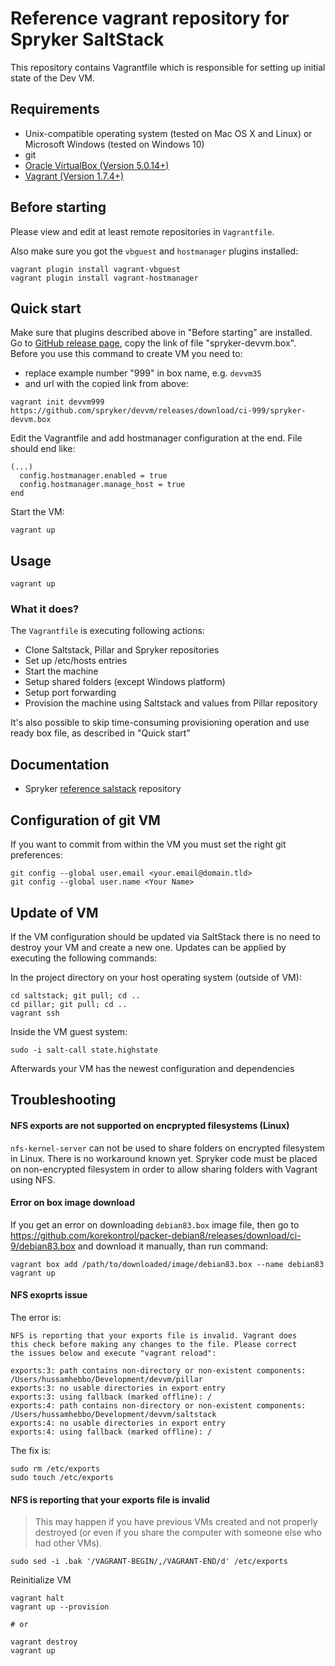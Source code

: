 # Reference vagrant repository for Spryker SaltStack

This repository contains Vagrantfile which is responsible for setting up
initial state of the Dev VM.

## Requirements
 * Unix-compatible operating system (tested on Mac OS X and Linux) or Microsoft Windows (tested on Windows 10)
 * git
 * [Oracle VirtualBox (Version 5.0.14+)](https://www.virtualbox.org/wiki/Downloads)
 * [Vagrant (Version 1.7.4+)](https://www.vagrantup.com/downloads.html)

## Before starting
Please view and edit at least remote repositories in `Vagrantfile`.

Also make sure you got the `vbguest` and `hostmanager` plugins installed:
```
vagrant plugin install vagrant-vbguest
vagrant plugin install vagrant-hostmanager
```

## Quick start
Make sure that plugins described above in "Before starting" are installed.
Go to [GitHub release page](https://github.com/spryker/devvm/releases/latest), copy the link of file "spryker-devvm.box".
Before you use this command to create VM you need to:
* replace example number "999" in box name, e.g. `devvm35` 
* and url with the copied link from above:
```
vagrant init devvm999 https://github.com/spryker/devvm/releases/download/ci-999/spryker-devvm.box
```

Edit the Vagrantfile and add hostmanager configuration at the end. File should end like:
```
(...)
  config.hostmanager.enabled = true
  config.hostmanager.manage_host = true
end
```

Start the VM:
```
vagrant up
```

## Usage
```
vagrant up
```

### What it does?
The `Vagrantfile` is executing following actions:
 * Clone Saltstack, Pillar and Spryker repositories
 * Set up /etc/hosts entries
 * Start the machine
 * Setup shared folders (except Windows platform)
 * Setup port forwarding
 * Provision the machine using Saltstack and values from Pillar repository

It's also possible to skip time-consuming provisioning operation and use ready box file, as described
in "Quick start"

## Documentation
 * Spryker [reference salstack](https://github.com/spryker/saltstack) repository

## Configuration of git VM
If you want to commit from within the VM you must set the right git preferences:

```
git config --global user.email <your.email@domain.tld>
git config --global user.name <Your Name>
```

## Update of VM
If the VM configuration should be updated via SaltStack there is no need to destroy your VM and create a new one.
Updates can be applied by executing the following commands:

In the project directory on your host operating system (outside of VM):
```
cd saltstack; git pull; cd ..
cd pillar; git pull; cd ..
vagrant ssh
```

Inside the VM guest system:
```
sudo -i salt-call state.highstate
```

Afterwards your VM has the newest configuration and dependencies

## Troubleshooting

#### NFS exports are not supported on encprypted filesystems (Linux)
`nfs-kernel-server` can not be used to share folders on encrypted filesystem in Linux. There is no workaround known yet. Spryker code must be placed on non-encrypted filesystem in order to allow sharing folders with Vagrant using NFS.

#### Error on box image download
If you get an error on downloading `debian83.box` image file, then go to
https://github.com/korekontrol/packer-debian8/releases/download/ci-9/debian83.box
and download it manually, than run command:

```
vagrant box add /path/to/downloaded/image/debian83.box --name debian83
vagrant up
```

#### NFS exoprts issue
The error is:
```
NFS is reporting that your exports file is invalid. Vagrant does
this check before making any changes to the file. Please correct
the issues below and execute "vagrant reload":

exports:3: path contains non-directory or non-existent components: /Users/hussamhebbo/Development/devvm/pillar
exports:3: no usable directories in export entry
exports:3: using fallback (marked offline): /
exports:4: path contains non-directory or non-existent components: /Users/hussamhebbo/Development/devvm/saltstack
exports:4: no usable directories in export entry
exports:4: using fallback (marked offline): /
```

The fix is:
```
sudo rm /etc/exports
sudo touch /etc/exports
```

#### NFS is reporting that your exports file is invalid

> This may happen if you have previous VMs created and not properly destroyed (or even if you share the computer with someone else who had other VMs).

```
sudo sed -i .bak '/VAGRANT-BEGIN/,/VAGRANT-END/d' /etc/exports
```

Reinitialize VM

```
vagrant halt
vagrant up --provision

# or

vagrant destroy
vagrant up
```

